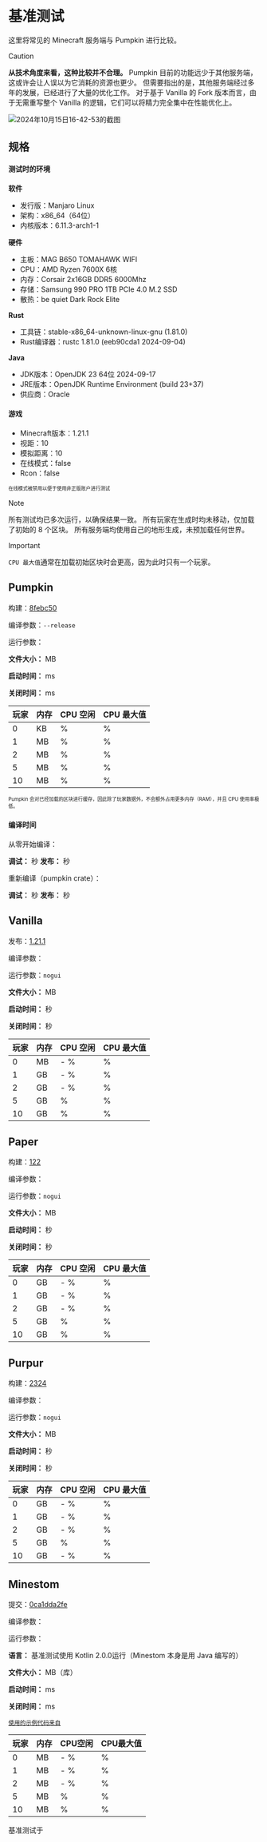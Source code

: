# 基准测试

这里将常见的 Minecraft 服务端与 Pumpkin 进行比较。

> [!CAUTION]
> **从技术角度来看，这种比较并不合理。** Pumpkin 目前的功能远少于其他服务端，这或许会让人误以为它消耗的资源也更少。
> 但需要指出的是，其他服务端经过多年的发展，已经进行了大量的优化工作。
> 对于基于 Vanilla 的 Fork 版本而言，由于无需重写整个 Vanilla 的逻辑，它们可以将精力完全集中在性能优化上。

![2024年10月15日16-42-53的截图](https://github.com/user-attachments/assets/e08fbb00-42fe-4479-a03b-11bb6886c91a)

## 规格

#### 测试时的环境

**软件**

- 发行版：Manjaro Linux
- 架构：x86_64（64位）
- 内核版本：6.11.3-arch1-1

**硬件**

- 主板：MAG B650 TOMAHAWK WIFI
- CPU：AMD Ryzen 7600X 6核
- 内存：Corsair 2x16GB DDR5 6000Mhz
- 存储：Samsung 990 PRO 1TB PCIe 4.0 M.2 SSD
- 散热：be quiet Dark Rock Elite

**Rust**

- 工具链：stable-x86_64-unknown-linux-gnu (1.81.0)
- Rust编译器：rustc 1.81.0 (eeb90cda1 2024-09-04)

**Java**

- JDK版本：OpenJDK 23 64位 2024-09-17
- JRE版本：OpenJDK Runtime Environment (build 23+37)
- 供应商：Oracle

#### 游戏

- Minecraft版本：1.21.1
- 视距：10
- 模拟距离：10
- 在线模式：false
- Rcon：false

<sub><sup>在线模式被禁用以便于使用非正版账户进行测试</sup></sub>

> [!NOTE]
> 所有测试均已多次运行，以确保结果一致。
> 所有玩家在生成时均未移动，仅加载了初始的 8 个区块。
> 所有服务端均使用自己的地形生成，未预加载任何世界。

> [!IMPORTANT]
> `CPU 最大值`通常在加载初始区块时会更高，因为此时只有一个玩家。

## Pumpkin

构建：[8febc50](https://github.com/Snowiiii/Pumpkin/commit/8febc5035d5611558c13505b7724e6ca284e0ada)

编译参数：`--release`

运行参数：

**文件大小：** <FmtNum :n=12.3 />MB

**启动时间：** <FmtNum :n=8 />ms

**关闭时间：** <FmtNum :n=0 />ms

| 玩家 | 内存                    | CPU 空闲           | CPU 最大值            |
|----|-----------------------|------------------|--------------------|
| 0  | <FmtNum :n=392.2 />KB | <FmtNum :n=0 />% | <FmtNum :n=0 />%   |
| 1  | <FmtNum :n=24.9 />MB  | <FmtNum :n=0 />% | <FmtNum :n=4 />%   |
| 2  | <FmtNum :n=25.1 />MB  | <FmtNum :n=0 />% | <FmtNum :n=0.6 />% |
| 5  | <FmtNum :n=26 />MB    | <FmtNum :n=0 />% | <FmtNum :n=1 />%   |
| 10 | <FmtNum :n=27.1 />MB  | <FmtNum :n=0 />% | <FmtNum :n=1.5 />% |

<sub><sup>Pumpkin 会对已经加载的区块进行缓存，因此除了玩家数据外，不会额外占用更多内存（RAM），并且 CPU 使用率极低。</sup></sub>

#### 编译时间

从零开始编译：

**调试：** <FmtNum :n=10.35 />秒
**发布：** <FmtNum :n=38.40 />秒

重新编译（pumpkin crate）：

**调试：** <FmtNum :n=1.82 />秒
**发布：** <FmtNum :n=28.68 />秒

## Vanilla

发布：[1.21.1](https://piston-data.mojang.com/v1/objects/59353fb40c36d304f2035d51e7d6e6baa98dc05c/server.jar)

编译参数：

运行参数：`nogui`

**文件大小：** <FmtNum :n=51.6 />MB

**启动时间：** <FmtNum :n=7 />秒

**关闭时间：** <FmtNum :n=4 />秒

| 玩家 | 内存                   | CPU 空闲                                   | CPU 最大值            |
|----|----------------------|------------------------------------------|--------------------|
| 0  | <FmtNum n="860" />MB | <FmtNum n="0.1" /> - <FmtNum n="0.3" />% | <FmtNum n="51" />% |
| 1  | <FmtNum n="1.5" />GB | <FmtNum n="0.9" /> - <FmtNum n="1" />%   | <FmtNum n="41" />% |
| 2  | <FmtNum n="1.6" />GB | <FmtNum n="1" /> - <FmtNum n="1.1" />%   | <FmtNum n="10" />% |
| 5  | <FmtNum n="1.8" />GB | <FmtNum n="2" />%                        | <FmtNum n="20" />% |
| 10 | <FmtNum n="2.2" />GB | <FmtNum n="4" />%                        | <FmtNum n="24" />% |

## Paper

构建：[122](https://api.papermc.io/v2/projects/paper/versions/1.21.1/builds/122/downloads/paper-1.21.1-122.jar)

编译参数：

运行参数：`nogui`

**文件大小：** <FmtNum :n=49.4 />MB

**启动时间：** <FmtNum :n=7 />秒

**关闭时间：** <FmtNum :n=3 />秒

| 玩家 | 内存                  | CPU 空闲                                 | CPU 最大值           |
|----|---------------------|----------------------------------------|-------------------|
| 0  | <FmtNum :n=1.1 />GB | <FmtNum :n=0.2 /> - <FmtNum :n=0.3 />% | <FmtNum :n=36 />% |
| 1  | <FmtNum :n=1.7 />GB | <FmtNum :n=0.9 /> - <FmtNum :n=1.0 />% | <FmtNum :n=47 />% |
| 2  | <FmtNum :n=1.8 />GB | <FmtNum :n=1 /> - <FmtNum :n=1.1 />%   | <FmtNum :n=10 />% |
| 5  | <FmtNum :n=1.9 />GB | <FmtNum :n=1.5 />%                     | <FmtNum :n=15 />% |
| 10 | <FmtNum :n=2 />GB   | <FmtNum :n=3 />%                       | <FmtNum :n=20 />% |

## Purpur

构建：[2324](https://api.purpurmc.org/v2/purpur/1.21.1/2324/download)

编译参数：

运行参数：`nogui`

**文件大小：** <FmtNum :n=53.1 />MB

**启动时间：** <FmtNum :n=8 />秒

**关闭时间：** <FmtNum :n=4 />秒

| 玩家 | 内存                  | CPU 空闲                                 | CPU 最大值           |
|----|---------------------|----------------------------------------|-------------------|
| 0  | <FmtNum :n=1.4 />GB | <FmtNum :n=0.2 /> - <FmtNum :n=0.3 />% | <FmtNum :n=25 />% |
| 1  | <FmtNum :n=1.6 />GB | <FmtNum :n=0.7 /> - <FmtNum :n=1.0 />% | <FmtNum :n=35 />% |
| 2  | <FmtNum :n=1.7 />GB | <FmtNum :n=1.1 /> - <FmtNum :n=1.3 />% | <FmtNum :n=9 />%  |
| 5  | <FmtNum :n=1.9 />GB | <FmtNum :n=1.6 />%                     | <FmtNum :n=20 />% |
| 10 | <FmtNum :n=2.2 />GB | <FmtNum :n=2 /> - <FmtNum :n=2.5 />%   | <FmtNum :n=26 />% |

## Minestom

提交：[0ca1dda2fe](https://github.com/Minestom/Minestom/commit/0ca1dda2fe11390a1b89a228bbe7bf78fefc73e1)

编译参数：

运行参数：

**语言：** 基准测试使用 Kotlin 2.0.0运行（Minestom 本身是用 Java 编写的）

**文件大小：** <FmtNum :n=2.8 />MB（库）

**启动时间：** <FmtNum :n=310 />ms

**关闭时间：** <FmtNum :n=0 />ms

<sub>[使用的示例代码来自](https://minestom.net/docs/setup/your-first-server)</sub>

| 玩家 | 内存                  | CPU空闲                                  | CPU最大值           |
|----|---------------------|----------------------------------------|------------------|
| 0  | <FmtNum :n=228 />MB | <FmtNum :n=0.1 /> - <FmtNum :n=0.3 />% | <FmtNum :n=1 />% |
| 1  | <FmtNum :n=365 />MB | <FmtNum :n=0.9 /> - <FmtNum :n=1.0 />% | <FmtNum :n=5 />% |
| 2  | <FmtNum :n=371 />MB | <FmtNum :n=1 /> - <FmtNum :n=1.1 />%   | <FmtNum :n=4 />% |
| 5  | <FmtNum :n=390 />MB | <FmtNum :n=1.0 />%                     | <FmtNum :n=6 />% |
| 10 | <FmtNum :n=421 />MB | <FmtNum :n=3 />%                       | <FmtNum :n=9 />% |

基准测试于<FmtDateTime :d="new Date('2024-10-15T16:34Z')" />